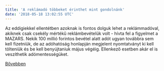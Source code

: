 ```yaml
---
title: 'A reklámadó többeket érinthet mint gondolnánk'
date: '2018-05-18 13:02:55 UTC'
---
```


Az eddigiekkel ellentétben azoknak is fontos dolguk lehet a reklámmadóval, akiknek csak csekély mértékű reklámbevételük volt - hívta fel a figyelmet a MAZARS. Nekik 100 millió forintos bevétel alatt adót ugyan továbbra sem kell fizetniük, de az adóhatóság honlapján megjelent nyomtatványt ki kell tölteniük és be kell benyújtaniuk május végéig. Ellenkező esetben akár el is veszíthetik adómentességüket.


[Bővebben](https://ift.tt/2IvCyWp)
